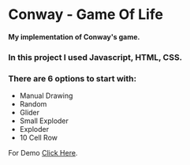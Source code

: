 # Conway - Game Of Life
#### My implementation of Conway's game.

### In this project I used Javascript, HTML, CSS.
### There are 6 options to start with:
- Manual Drawing
- Random
- Glider
- Small Exploder
- Exploder
- 10 Cell Row

For Demo [Click Here](https://sammyshamailov.github.io/Conway/).
